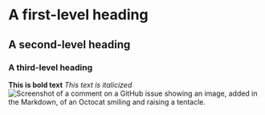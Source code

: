 # A first-level heading
## A second-level heading
### A third-level heading
**This is bold text**
_This text is italicized_
![Screenshot of a comment on a GitHub issue showing an image, added in the Markdown, of an Octocat smiling and raising a tentacle.](https://myoctocat.com/assets/images/base-octocat.svg)
